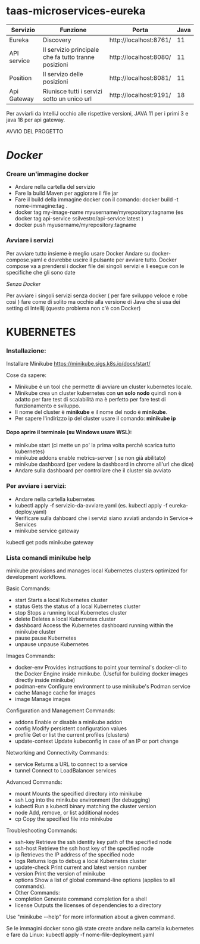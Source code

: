 # taas-microservices-eureka

|Servizio| Funzione| Porta| Java |
|----------|----------|----------|----------|
|Eureka| Discovery|  http://localhost:8761/ | 11 |
|API service| Il servizio principale che fa tutto tranne posizioni | http://localhost:8080/ | 11 |
|Position | Il servizo delle posizioni | http://localhost:8081/ | 11 |
| Api Gateway | Riunisce tutti i servizi sotto un unico url | http://localhost:9191/ | 18 |

Per avviarli da IntelliJ occhio alle rispettive versioni, JAVA 11 per i primi 3 e java 18 per api gateway.

AVVIO DEL PROGETTO

# *Docker*

### Creare un'immagine docker

- Andare nella cartella del servizio
- Fare la build Maven per aggiorare il file jar
- Fare il build della immagine docker con il comando: docker build -t nome-immagine:tag .
- docker tag my-image-name myusername/myrepository:tagname (es docker tag api-service ssilvestro/api-service:latest  )
- docker push myusername/myrepository:tagname


### Avviare i servizi
Per avviare tutto insieme è meglio usare Docker
Andare su docker-compose.yaml e dovrebbe uscire il pulsante per avviare tutto. Docker compose va a prendersi i docker file dei singoli servizi e li esegue  con le specifiche che gli sono date
 
*Senza Docker*

 Per avviare i singoli servizi senza docker  ( per fare sviluppo veloce e robe così ) fare come di solito ma occhio alla versione di Java che si usa dei setting di Intellij (questo problema  non c'è con Docker)



# KUBERNETES
### Installazione:
Installare Minikube https://minikube.sigs.k8s.io/docs/start/

Cose da sapere:
- Minikube è un tool che permette di avviare un cluster kubernetes locale.
- Minikube crea un cluster kubernetes con **un solo nodo** quindi non è adatto per fare test di scalabilità ma è perfetto per fare test di funzionamento e sviluppo.
- Il nome del cluster è **minikube** e il nome del nodo è **minikube**.
- Per sapere l'indirizzo ip del cluster usare il comando: **minikube ip**



#### Dopo aprire il terminale (su Windows usare WSL):
- minikube start (ci mette un po' la prima volta perchè scarica tutto kubernetes)
-  minikube addons enable metrics-server ( se non già abilitato)
- minikube dashboard (per vedere la dashboard in chrome all'url che dice)
- Andare sulla dashboard per controllare che il cluster sia avviato

### Per avviare i servizi:
- Andare nella cartella kubernetes
- kubectl apply -f servizio-da-avviare.yaml (es. kubectl apply -f eureka-deploy.yaml)
- Verificare sulla dahboard che i servizi siano avviati andando in Service-> Services
- minikube service gateway

kubectl get pods
minikube gateway



### Lista comandi minikube help

minikube provisions and manages local Kubernetes clusters optimized for development workflows.

Basic Commands:
- start            Starts a local Kubernetes cluster
- status           Gets the status of a local Kubernetes cluster
- stop             Stops a running local Kubernetes cluster
- delete           Deletes a local Kubernetes cluster
- dashboard        Access the Kubernetes dashboard running within the minikube cluster
- pause            pause Kubernetes
- unpause          unpause Kubernetes

Images Commands:
- docker-env       Provides instructions to point your terminal's docker-cli to the Docker Engine inside minikube.
(Useful for building docker images directly inside minikube)
- podman-env       Configure environment to use minikube's Podman service
- cache            Manage cache for images
- image            Manage images

Configuration and Management Commands:
- addons           Enable or disable a minikube addon
- config           Modify persistent configuration values
- profile          Get or list the current profiles (clusters)
- update-context   Update kubeconfig in case of an IP or port change

Networking and Connectivity Commands:
- service          Returns a URL to connect to a service
- tunnel           Connect to LoadBalancer services

Advanced Commands:
- mount            Mounts the specified directory into minikube
- ssh              Log into the minikube environment (for debugging)
- kubectl          Run a kubectl binary matching the cluster version
- node             Add, remove, or list additional nodes
- cp               Copy the specified file into minikube

Troubleshooting Commands:

- ssh-key          Retrieve the ssh identity key path of the specified node
- ssh-host         Retrieve the ssh host key of the specified node
- ip               Retrieves the IP address of the specified node
- logs             Returns logs to debug a local Kubernetes cluster
- update-check     Print current and latest version number
- version          Print the version of minikube
- options          Show a list of global command-line options (applies to all commands).
- Other Commands:
- completion       Generate command completion for a shell
- license          Outputs the licenses of dependencies to a directory

Use "minikube <command> --help" for more information about a given command.

Se le immagini docker sono già state create andare nella cartella kubernetes e fare da Linux:
 kubectl apply -f nome-file-deployment.yaml
